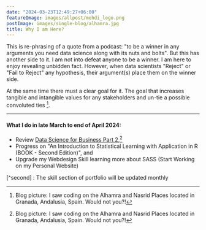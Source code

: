 ```yaml
---
date: "2024-03-23T12:49:27+06:00"
featureImage: images/allpost/mehdi_logo.png
postImage: images/single-blog/alhamra.jpg
title: Why I am Here?
---
```


This is re-phrasing of a quote from a podcast: "to be a winner in any arguments you need data science along with its nuts and bolts". But this has another side to it. I am not into defeat anyone to be a winner. I am here to enjoy revealing unbidden fact. However, when data scientists "Reject" or "Fail to Reject" any hypothesis, their argument(s) place them on the winner side.  

At the same time there must a clear goal for it. The goal that increases tangible and intangible values for any stakeholders and un-tie a possible convoluted ties [^first].

----

#### What I do in late March to end of April 2024:

- Review [Data Science for Business Part 2](https://university.business-science.io/p/hr201-using-machine-learning-h2o-lime-to-predict-employee-turnover),[^first]
- Progress on "An Introduction to Statistical Learning with Application in R (BOOK - Second Edition)", and
- Upgrade my Webdesign Skill learning more about SASS (Start Working on my Personal Website)

[^first]: Blog picture: I saw coding on the Alhamra and Nasrid Places located in Granada, Andalusia, Spain. Would not you?!

[^second] : The skill section of portfolio will be updated monthly